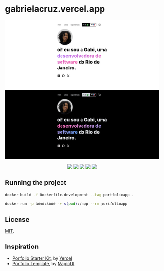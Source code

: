 # gabrielacruz.vercel.app
![Light Mode Application Screenshot](https://github.com/gabisantoss/gabrielacruz/blob/main/lightapp.jpg?raw=true)
![Dark Mode Application Screenshot](https://github.com/gabisantoss/gabrielacruz/blob/main/darkapp.jpg?raw=true)

<p align="center">
  <img src="https://img.shields.io/badge/TypeScript-007ACC?style=for-the-badge&logo=typescript&logoColor=white" />
   <img src="https://img.shields.io/badge/next%20js-000000?style=for-the-badge&logo=nextdotjs&logoColor=white" />
   <img src="https://img.shields.io/badge/Prisma-3982CE?style=for-the-badge&logo=Prisma&logoColor=white" />
  <img src="https://img.shields.io/badge/postgresql-4169e1?style=for-the-badge&logo=postgresql&logoColor=white" />
   <img src="https://img.shields.io/badge/Tailwind_CSS-38B2AC?style=for-the-badge&logo=tailwind-css&logoColor=white" />
</p>

## Running the project
```bash
docker build -f Dockerfile.development --tag portfolioapp . 
```
```bash
docker run -p 3000:3000 -v $(pwd):/app --rm portfolioapp
```

## License
[MIT](https://choosealicense.com/licenses/mit/).

## Inspiration
* [Portfolio Starter Kit](https://vercel.com/templates/next.js/portfolio-starter-kit), by [Vercel](https://vercel.com/)
* [Portfolio Template](https://magicui.design/docs/templates/portfolio), by [MagicUI](https://magicui.design/)
